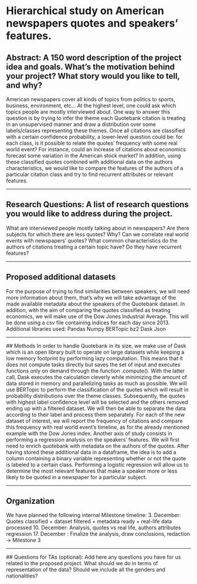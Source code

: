# Hierarchical study on American newspapers quotes and speakers’ features.

## Abstract: A 150 word description of the project idea and goals. What’s the motivation behind your project? What story would you like to tell, and why?

American newspapers cover all kinds of topics from politics to sports, business, environment, etc... At the highest level, one could ask which topics people are mostly interviewed about. One way to answer this question is by trying to infer the theme each Quotebank citation is treating in an unsupervised manner and draw a distribution over some labels/classes representing these themes. Once all citations are classified with a certain confidence probability, a lower-level question could be: for each class, is it possible to relate the quotes’ frequency with some real world event? For instance, could an increase of citations about economics forecast some variation in the American stock market? 
In addition, using these classified quotes combined with additional data on the authors characteristics, we would like to compare the features of the authors of a particular citation class and try to find recurrent attributes or relevant features.

<hr>

## Research Questions: A list of research questions you would like to address during the project.

What are interviewed people mostly talking about in newspapers?
Are there subjects for which there are less quotes? Why?
Can we correlate real world events with newspapers’ quotes?
What common characteristics do the authors of citations treating a certain topic have? Do they have recurrent features?

<hr>

## Proposed additional datasets
For the purpose of trying to find similarities between speakers, we will need more information about them, that’s why we will take advantage of the made available metadata about the speakers of the Quotebank dataset. 
In addition, with the aim of comparing the quotes classified as treating economics, we will make use of the Dow Jones Industrial Average. This will be done using a csv file containing indices for each day since 2013. 
Additional libraries used:
Pandas
Numpy
BERTopic
bz2
Dask
Json
<hr>
## Methods
In order to handle Quotebank in its size, we make use of Dask which is an open library built to operate on large datasets while keeping a low memory footprint by performing lazy computation. This means that it does not compute tasks directly but saves the set of input and executes functions only on demand through the function .compute(). With the latter call, Dask executes the calculation cleverly while minimizing the amount of data stored in memory and parallelizing tasks as much as possible.
We will use BERTopic to perform the classification of the quotes which will result in probability distributions over the theme classes. Subsequently, the quotes with highest label confidence level will be selected and the others removed ending up with a filtered dataset. 
We will then be able to separate the data according to their label and process them separately. 
For each of the new dataset of interest, we will report the frequency of citations and compare this frequency with real world event’s timeline, as for the already mentioned example with the Dow Jones index.
Another axis of study consists in performing a regression analysis on the speakers’ features. We will first need to enrich quotebank with metadata on the authors of the quotes. After having stored these additional data in a dataframe, the idea is to add a column containing a binary variable representing whether or not the quote is labeled to a certain class. Performing a logistic regression will allow us to determine the most relevant features that make a speaker more or less likely to be quoted in a newspaper for a particular subject.

<hr>

## Organization
We have planned the following internal Milestone timeline:
3. December: Quotes classified + dataset filtered + metadata ready + real-life data processed
10. December: Analysis, quotes vs real life, authors attributes regression
17. December : Finalize the analysis, draw conclusions, redaction → Milestone 3

<hr>
## Questions for TAs (optional): Add here any questions you have for us related to the proposed project.
What should we do in terms of representation of the data? Should we include all the genders and nationalities?
